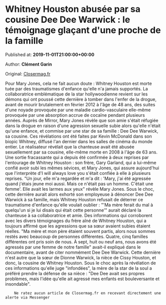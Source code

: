 
# Whitney Houston abusée par sa cousine Dee Dee Warwick : le témoignage glaçant d'une proche de la famille

Published at: **2019-11-01T21:00:00+00:00**

Author: **Clément Garin**

Original: [Closermag.fr](https://www.closermag.fr/people/whitney-houston-abusee-par-sa-cousine-dee-dee-warwick-le-temoignage-glacant-d-un-1043397)

Pour Mary Jones, cela ne fait aucun doute : Whitney Houston est morte tuée par des traumatismes d'enfance qu'elle n'a jamais supportés. La collaboratrice emblématique de la star hollywoodienne revient sur les démons qui ont poussé cette dernière à tomber dans l'enfer de la drogue, avant de mourir brutalement en février 2012 à l'âge de 48 ans, des suites d'une noyade provoquée par une maladie cardio-vasculaire elle-même provoquée par une absorption accrue de cocaïne pendant plusieurs années. Auprès de Mirror, Mary Jones révèle que son amie s'était réfugiée dans la drogue en raison d'une agression sexuelle subie alors qu'elle n'était qu'une enfance, et commise par une star de sa famille : Dee Dee Warwick, sa cousine.
Ces révélations ont été faites par Kevin McDonald dans son biopic Whitney, diffusé l'an dernier dans les salles de cinéma du monde entier. Le réalisateur révélait que la chanteuse avait été abusée sexuellement par sa cousine, elle-même morte en 2008 à l'âge de 63 ans. Une sortie fracassante qui a depuis été confirmée à deux reprises par l'entourage de Whitney Houston : son frère, Gary Garland, qui a lui-même confié avoir subi les mêmes sévices, et Mary Jones, qui assure aujourd'hui que l'interprète d'I will always love you s'était confiée à elle à plusieurs reprises.
"Un jour, elle m'a regardée et m'a dit : 'Mary, j'ai été agressée quand j'étais jeune moi aussi. Mais ce n'était pas un homme. C'était une femme'. Elle avait les larmes aux yeux" révèle Mary Jones. Sous le choc, cette dernière aurait alors exhorté son employeuse à dénoncer Dee Dee Warwick à sa famille, mais Whitney Houston refusait de déterrer ce traumatisme d'enfance qu'elle voulait oublier : "'Ma mère ferait du mal à quelqu'un si je lui disais qui était cette personne'" aurait déclaré la chanteuse à sa collaboratrice et amie. Des informations qui corroborent avec les divers témoignages du frère aîné de Whitney Houston, qui a toujours affirmé que les agressions que sa sœur avaient subies étaient réelles.
"Ma mère et mon père étaient souvent partis, alors nous sommes restés avec beaucoup de personnes différentes. Quatre, cinq familles différentes ont pris soin de nous. À sept, huit ou neuf ans, nous avons été agressés par une femme de notre famille" avait-il expliqué dans le documentaire, avant de citer nommément Dee Dee Warwick. Cette dernière n'est autre que la sœur de Dionne Warwick, la nièce de Cissy Houston, et donc, la cousine de Whitney Houston. Sous le choc après la révélation de ces informations qu'elle juge "infondées", la mère de la star de la soul a préféré prendre la défense de sa nièce : "Dee Dee avait ses propres problèmes, mais l'idée qu'elle ait agressé mes enfants est bouleversante et insondable".

        Ne ratez aucun article de Closermag.fr en recevant directement une alerte via Messenger
      
